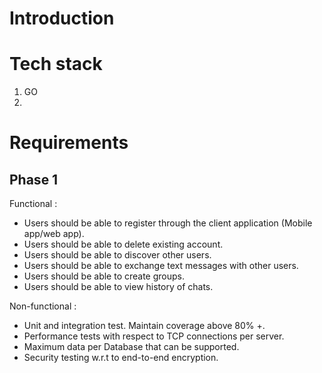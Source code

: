 # Introduction

# Tech stack

1. GO
2. 

# Requirements

## Phase 1

Functional : 

- Users should be able to register through the client application (Mobile app/web app).
- Users should be able to delete existing account.
- Users should be able to discover other users.
- Users should be able to exchange text messages with other users.
- Users should be able to create groups.
- Users should be able to view history of chats.

Non-functional :

- Unit and integration test. Maintain coverage above 80% +. 
- Performance tests with respect to TCP connections per server.
- Maximum data per Database that can be supported. 
- Security testing w.r.t to end-to-end encryption.